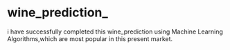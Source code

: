 # wine_prediction_
i have successfully completed this wine_prediction using Machine Learning Algorithms,which are most popular in this present market.
